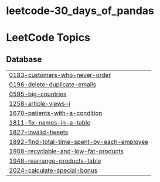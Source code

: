 # leetcode-30_days_of_pandas
<!---LeetCode Topics Start-->
# LeetCode Topics
## Database
|  |
| ------- |
| [0183-customers-who-never-order](https://github.com/mas-tono/leetcode-30_days_of_pandas/tree/master/0183-customers-who-never-order) |
| [0196-delete-duplicate-emails](https://github.com/mas-tono/leetcode-30_days_of_pandas/tree/master/0196-delete-duplicate-emails) |
| [0595-big-countries](https://github.com/mas-tono/leetcode-30_days_of_pandas/tree/master/0595-big-countries) |
| [1258-article-views-i](https://github.com/mas-tono/leetcode-30_days_of_pandas/tree/master/1258-article-views-i) |
| [1670-patients-with-a-condition](https://github.com/mas-tono/leetcode-30_days_of_pandas/tree/master/1670-patients-with-a-condition) |
| [1811-fix-names-in-a-table](https://github.com/mas-tono/leetcode-30_days_of_pandas/tree/master/1811-fix-names-in-a-table) |
| [1827-invalid-tweets](https://github.com/mas-tono/leetcode-30_days_of_pandas/tree/master/1827-invalid-tweets) |
| [1892-find-total-time-spent-by-each-employee](https://github.com/mas-tono/leetcode-30_days_of_pandas/tree/master/1892-find-total-time-spent-by-each-employee) |
| [1908-recyclable-and-low-fat-products](https://github.com/mas-tono/leetcode-30_days_of_pandas/tree/master/1908-recyclable-and-low-fat-products) |
| [1948-rearrange-products-table](https://github.com/mas-tono/leetcode-30_days_of_pandas/tree/master/1948-rearrange-products-table) |
| [2024-calculate-special-bonus](https://github.com/mas-tono/leetcode-30_days_of_pandas/tree/master/2024-calculate-special-bonus) |
<!---LeetCode Topics End-->